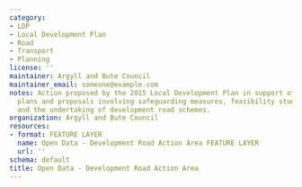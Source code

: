 ```yaml
---
category:
- LDP
- Local Development Plan
- Road
- Transport
- Planning
license: ''
maintainer: Argyll and Bute Council
maintainer_email: someone@example.com
notes: Action proposed by the 2015 Local Development Plan in support of its settlement
  plans and proposals involving safeguarding measures, feasibility studies into options
  and the undertaking of development road schemes.
organization: Argyll and Bute Council
resources:
- format: FEATURE LAYER
  name: Open Data - Development Road Action Area FEATURE LAYER
  url: ''
schema: default
title: Open Data - Development Road Action Area
---
```

